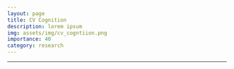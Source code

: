 ```yaml
---
layout: page
title: CV Cognition
description: lorem ipsum
img: assets/img/cv_cogntiion.png
importance: 40
category: research
---
```


---







